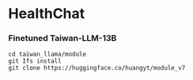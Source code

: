 # HealthChat

### Finetuned Taiwan-LLM-13B
```
cd taiwan_llama/module
git Ifs install
git clone https://huggingface.co/huangyt/module_v7
```
